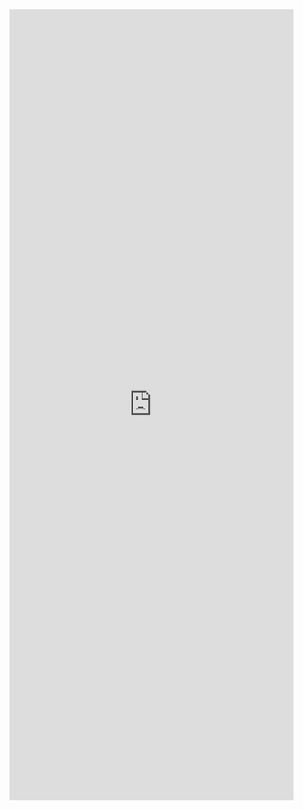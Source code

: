 <iframe src="https://goo.gl/forms/c8jFTAljvJ3bS2Ek2" width="100%" style="height: 100em; border-width:0px; border-style:none;">